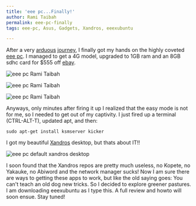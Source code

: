 ```yaml
---
title: 'eee pc...Finally!'
author: Rami Taibah
permalink: eee-pc-finally
tags: eee-pc, Asus, Gadgets, Xandros, eeexubuntu

---
```

After a very [arduous]({filename}/blog/2007-12-11-eee-pc-8g-at-newegg.markdown) [journey]({filename}/blog/2008-01-28-asus-eee-pc-4g-with-desktop-effects.markdown), I finally got my hands on the highly coveted [eee pc](http://en.wikipedia.org/wiki/Asus_Eee_PC). I managed to get a 4G model, upgraded to 1GB ram and an 8GB sdhc card for $555 off [ebay](http://ebay.com).

![eee pc Rami Taibah]({filename}/images/eee-pc-rami-taibah-1.jpg)

![eee pc Rami Taibah]({filename}/images/eee-pc-rami-taibah-2.jpg)

![eee pc Rami Taibah]({filename}/images/eee-pc-rami-taibah-3.jpg)


Anyways, only minutes after firing it up I realized that the easy mode is not for me, so I needed to get out of my captivity. I just fired up a terminal (CTRL-ALT-T), updated apt, and then: 

    sudo apt-get install ksmserver kicker

I got my beautiful [Xandros](http://en.wikipedia.org/wiki/Xandros) desktop, but thats about IT!!

![eee pc default xandros desktop]({filename}/images/eee-pc-default-xandros-desktop.png)


I soon found that the Xandros repos are pretty much useless, no Kopete, no Yakauke, no Abiword and the network manager sucks! Now I am sure there are ways to getting these apps to work, but like the old saying goes: You can't teach an old dog new tricks. So I decided to explore greener pastures. I am downloading eeexubuntu as I type this. A full review and howto will soon ensue. Stay tuned!
